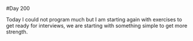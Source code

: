 #Day 200

Today I could not program much but I am starting again with exercises to get ready for interviews, we are starting with something simple to get more strength.